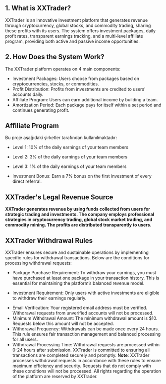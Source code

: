 ## 1. What is XXTrader?
XXTrader is an innovative investment platform that generates revenue through cryptocurrency, global stocks, and commodity trading, sharing these profits with its users. The system offers investment packages, daily profit rates, transparent earnings tracking, and a multi-level affiliate program, providing both active and passive income opportunities.


## 2. How Does the System Work?

  The XXTrader platform operates on 4 main components:
- Investment Packages: Users choose from packages based on cryptocurrencies, stocks, or commodities.
- Profit Distribution: Profits from investments are credited to users' accounts daily.
- Affiliate Program: Users can earn additional income by building a team.
- Amortization Period: Each package pays for itself within a set period and continues generating profit.
## Affiliate Program

Bu proje aşağıdaki şirketler tarafından kullanılmaktadır:

- Level 1: 10% of the daily earnings of your team members
- Level 2: 3% of the daily earnings of your team members
- Level 3: 1% of the daily earnings of your team members

- Investment Bonus: Earn a 7% bonus on the first investment of every direct referral.

  
## XXTrader's Legal Revenue Source

**XXTrader generates revenue by using funds collected from users for strategic trading and investments. The company employs professional strategies in cryptocurrency trading, global stock market trading, and commodity mining. The profits are distributed transparently to users.**



  
## XXTrader Withdrawal Rules
XXTrader ensures secure and sustainable operations by implementing specific rules for withdrawal transactions. Below are the conditions for processing withdrawal requests:

-  Package Purchase Requirement: To withdraw your earnings, you must have purchased at least one package in your transaction history. This is essential for maintaining the platform’s balanced revenue model.
* Investment Requirement: Only users with active investments are eligible to withdraw their earnings regularly.
- Email Verification: Your registered email address must be verified. Withdrawal requests from unverified accounts will not be processed.
- Minimum Withdrawal Amount: The minimum withdrawal amount is $10. Requests below this amount will not be accepted.
- Withdrawal Frequency: Withdrawals can be made once every 24 hours. This rule ensures fair transaction management and balanced processing for all users.
- Withdrawal Processing Time: Withdrawal requests are processed within 0-24 hours after submission. XXTrader is committed to ensuring all transactions are completed securely and promptly.
**Note**: XXTrader processes withdrawal requests in accordance with these rules to ensure maximum efficiency and security. Requests that do not comply with these conditions will not be processed. All rights regarding the operation of the platform are reserved by XXTrader.
